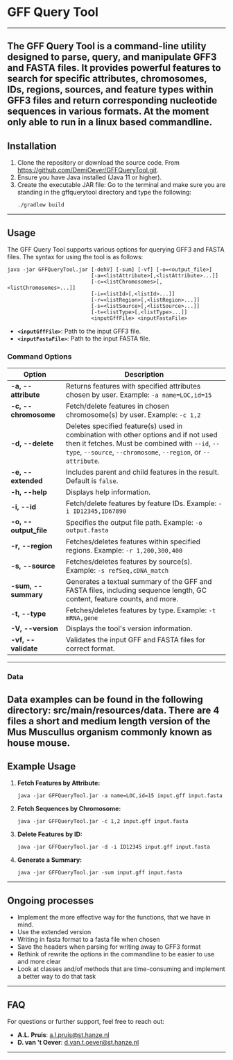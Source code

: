 # GFF Query Tool
---
The **GFF Query Tool** is a command-line utility designed to parse, query, and manipulate GFF3 and FASTA files. It provides powerful features to search for specific attributes, chromosomes, IDs, regions, sources, and feature types within GFF3 files and return corresponding nucleotide sequences in various formats.
At the moment only able to run in a linux based commandline.
---

## Installation

1. Clone the repository or download the source code. From https://github.com/DemiOever/GFFQueryTool.git.
2. Ensure you have Java installed (Java 11 or higher).
3. Create the executable JAR file:
   Go to the terminal and make sure you are standing in the gffquerytool directory and type the following:
   ```
   ./gradlew build
   ```
   

---

## Usage

The GFF Query Tool supports various options for querying GFF3 and FASTA files. The syntax for using the tool is as follows:

```
java -jar GFFQueryTool.jar [-dehV] [-sum] [-vf] [-o=<output_file>] 
                           [-a=<listAttribute>[,<listAttribute>...]] 
                           [-c=<listChromosomes>[,<listChromosomes>...]] 
                           [-i=<listId>[,<listId>...]] 
                           [-r=<listRegion>[,<listRegion>...]] 
                           [-s=<listSource>[,<listSource>...]] 
                           [-t=<listType>[,<listType>...]] 
                           <inputGffFile> <inputFastaFile>
```

- **`<inputGffFile>`**: Path to the input GFF3 file.
- **`<inputFastaFile>`**: Path to the input FASTA file.

### Command Options

| Option | Description                                                                                                                                                                                            |
|--------|--------------------------------------------------------------------------------------------------------------------------------------------------------------------------------------------------------|
| **-a, --attribute** | Returns features with specified attributes chosen by user. Example: `-a name=LOC,id=15`                                                                                                                |
| **-c, --chromosome** | Fetch/delete features in chosen chromosome(s) by user. Example: `-c 1,2`                                                                                                                               |
| **-d, --delete** | Deletes specified feature(s) used in combination with other options and if not used then it fetches. Must be combined with `--id`, `--type`, `--source`, `--chromosome`, `--region`, or `--attribute`. |
| **-e, --extended** | Includes parent and child features in the result. Default is `false`.                                                                                                                                  |
| **-h, --help** | Displays help information.                                                                                                                                                                             |
| **-i, --id** | Fetch/delete features by feature IDs. Example: `-i ID12345,ID67890`                                                                                                                                    |
| **-o, --output_file** | Specifies the output file path. Example: `-o output.fasta`                                                                                                                                             |
| **-r, --region** | Fetches/deletes features within specified regions. Example: `-r 1,200,300,400`                                                                                                                         |
| **-s, --source** | Fetches/deletes features by source(s). Example: `-s refSeq,cDNA_match`                                                                                                                                 |
| **-sum, --summary** | Generates a textual summary of the GFF and FASTA files, including sequence length, GC content, feature counts, and more.                                                                               |
| **-t, --type** | Fetches/deletes features by type. Example: `-t mRNA,gene`                                                                                                                                                      |
| **-V, --version** | Displays the tool's version information.                                                                                                                                                               |
| **-vf, --validate** | Validates the input GFF and FASTA files for correct format.                                                                                                                                            |

---
### Data
Data examples can be found in the following directory: src/main/resources/data. There are 4 files a short and medium length
version of the Mus Muscullus organism commonly known as house mouse.
---

## Example Usage

1. **Fetch Features by Attribute:**
   ```
   java -jar GFFQueryTool.jar -a name=LOC,id=15 input.gff input.fasta
   ```

2. **Fetch Sequences by Chromosome:**
   ```
   java -jar GFFQueryTool.jar -c 1,2 input.gff input.fasta
   ```

3. **Delete Features by ID:**
   ```
   java -jar GFFQueryTool.jar -d -i ID12345 input.gff input.fasta
   ```

4. **Generate a Summary:**
   ```
   java -jar GFFQueryTool.jar -sum input.gff input.fasta
   ```

---
## Ongoing processes
* Implement the more effective way for the functions, that we have in mind.
* Use the extended version
* Writing in fasta format to a fasta file when chosen
* Save the headers when parsing for writing away to GFF3 format
* Rethink of rewrite the options in the commandline to be easier to use and more clear
* Look at classes and/of methods that are time-consuming and implement a better way to do that task 
---

## FAQ

For questions or further support, feel free to reach out:

- **A.L. Pruis**: a.l.pruis@st.hanze.nl
- **D. van 't Oever**: d.van.t.oever@st.hanze.nl

---